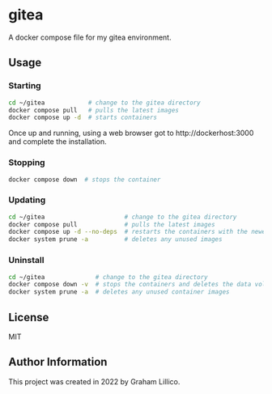 # gitea

A docker compose file for my gitea environment.

## Usage 

### Starting

```bash
cd ~/gitea            # change to the gitea directory
docker compose pull   # pulls the latest images
docker compose up -d  # starts containers 
```

Once up and running, using a web browser got to http://dockerhost:3000 and complete the installation.

### Stopping

```bash
docker compose down  # stops the container
```

### Updating

```bash
cd ~/gitea                      # change to the gitea directory
docker compose pull             # pulls the latest images
docker compose up -d --no-deps  # restarts the containers with the newer images
docker system prune -a          # deletes any unused images
```

### Uninstall

```bash
cd ~/gitea              # change to the gitea directory
docker compose down -v  # stops the containers and deletes the data volumes
docker system prune -a  # deletes any unused container images
```

## License

MIT

## Author Information

This project was created in 2022 by Graham Lillico.
